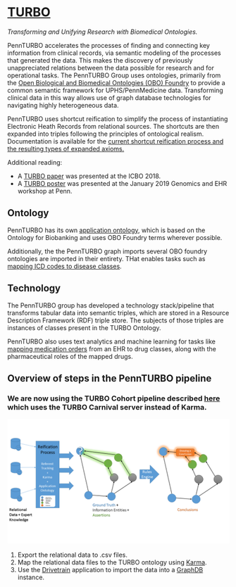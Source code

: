 # [TURBO](http://upibi.org/turbo/)

*Transforming and Unifying Research with Biomedical Ontologies.*

PennTURBO accelerates the processes of finding and connecting key information from clinical records, via semantic modeling of the processes that generated the data. This makes the discovery of previously unappreciated relations between the data possible for research and for operational tasks. The PennTURBO Group uses ontologies, primarily from the [Open Biological and Biomedical Ontologies (OBO) Foundry](http://http://www.obofoundry.org/) to provide a common semantic framework for UPHS/PennMedicine data. Transforming clinical data in this way allows use of graph database technologies for navigating highly heterogeneous data.

PennTURBO uses shortcut reification to simplify the process of instantiating Electronic Heath Records from relational sources. The shortcuts are then expanded into triples following the principles of ontological realism. Documentation is available for the [current shortcut reification process and the resulting types of expanded axioms.](turbo_axiomization.md)

Additional reading:

- A [TURBO paper](http://ceur-ws.org/Vol-2285/ICBO_2018_paper_12.pdf) was presented at the ICBO 2018.
- A [TURBO poster](https://github.com/PennTURBO/Turbo-Documentation/blob/master/IBI_CIC_TURBO_MAM_20190102.pdf) was presented at the January 2019 Genomics and EHR workshop at Penn.

## Ontology

PennTURBO has its own [application ontology](turbo-ontology.md), which is based on the Ontology for Biobanking and uses OBO Foundry terms wherever possible.

Additionally, the the PennTURBO graph imports several OBO foundry ontologies are imported in their entirety.  THat enables tasks such as [mapping ICD codes to disease classes](ICD_disease_associations.md).

## Technology

The PennTURBO group has developed a technology stack/pipeline that transforms tabular data into semantic triples, which are stored in a Resource Description Framework (RDF) triple store.  The subjects of those triples are instances of classes present in the TURBO Ontology.

PennTURBO also uses text analytics and machine learning for tasks like [mapping medication orders](medication_text_to_terms_to_roles.md) from an EHR to drug classes, along with the pharmaceutical roles of the mapped drugs.

## Overview of steps in the PennTURBO pipeline
### We are now using the TURBO Cohort pipeline described [here](turbo_axiomization.md) which uses the TURBO Carnival server instead of Karma.
![TURBO overview image](overview.png)

1. Export the relational data to .csv files.
1. Map the relational data files to the TURBO ontology using [Karma](karma.md).
1. Use the [Drivetrain](drivetrain.md) application to import the data into a [GraphDB](http://graphdb.ontotext.com) instance.
